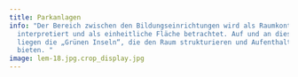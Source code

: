 ```yaml
---
title: Parkanlagen
info: "Der Bereich zwischen den Bildungseinrichtungen wird als Raumkontinuum
  interpretiert und als einheitliche Fläche betrachtet. Auf und an dieser Fläche
  liegen die „Grünen Inseln“, die den Raum strukturieren und Aufenthaltsqualität
  bieten. "
image: lem-18.jpg.crop_display.jpg
---
```

